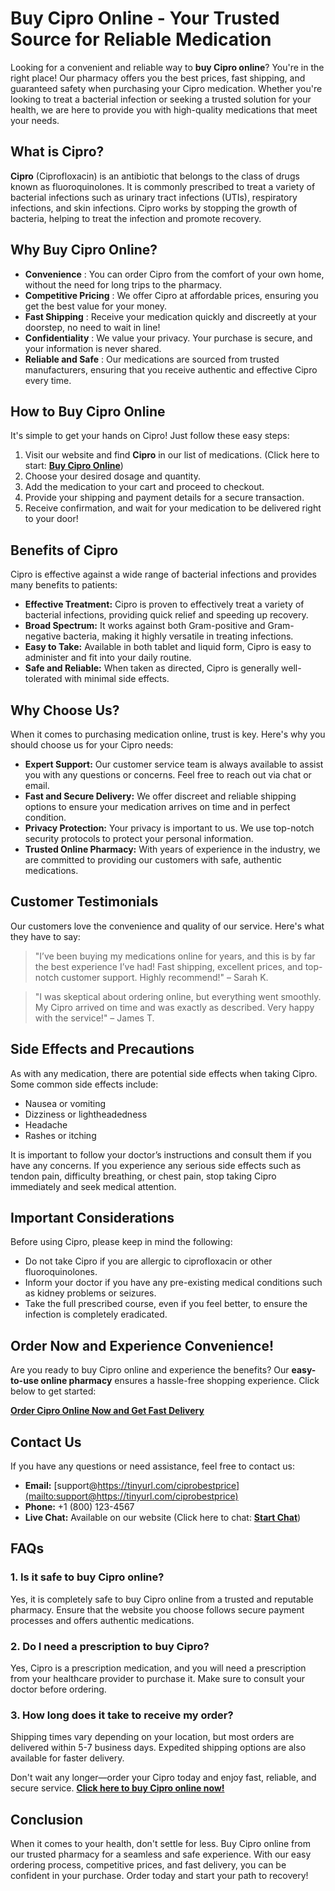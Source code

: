 # Buy Cipro Online - Your Trusted Source for Reliable Medication

Looking for a convenient and reliable way to **buy Cipro online**? You're in the right place! Our pharmacy offers you the best prices, fast shipping, and guaranteed safety when purchasing your Cipro medication. Whether you're looking to treat a bacterial infection or seeking a trusted solution for your health, we are here to provide you with high-quality medications that meet your needs.

## What is Cipro?

**Cipro** (Ciprofloxacin) is an antibiotic that belongs to the class of drugs known as fluoroquinolones. It is commonly prescribed to treat a variety of bacterial infections such as urinary tract infections (UTIs), respiratory infections, and skin infections. Cipro works by stopping the growth of bacteria, helping to treat the infection and promote recovery.

## Why Buy Cipro Online?

- **Convenience** : You can order Cipro from the comfort of your own home, without the need for long trips to the pharmacy.
- **Competitive Pricing** : We offer Cipro at affordable prices, ensuring you get the best value for your money.
- **Fast Shipping** : Receive your medication quickly and discreetly at your doorstep, no need to wait in line!
- **Confidentiality** : We value your privacy. Your purchase is secure, and your information is never shared.
- **Reliable and Safe** : Our medications are sourced from trusted manufacturers, ensuring that you receive authentic and effective Cipro every time.

## How to Buy Cipro Online

It's simple to get your hands on Cipro! Just follow these easy steps:

1. Visit our website and find **Cipro** in our list of medications. (Click here to start: [**Buy Cipro Online**](https://tinyurl.com/ciprobestprice))
2. Choose your desired dosage and quantity.
3. Add the medication to your cart and proceed to checkout.
4. Provide your shipping and payment details for a secure transaction.
5. Receive confirmation, and wait for your medication to be delivered right to your door!

## Benefits of Cipro

Cipro is effective against a wide range of bacterial infections and provides many benefits to patients:

- **Effective Treatment:** Cipro is proven to effectively treat a variety of bacterial infections, providing quick relief and speeding up recovery.
- **Broad Spectrum:** It works against both Gram-positive and Gram-negative bacteria, making it highly versatile in treating infections.
- **Easy to Take:** Available in both tablet and liquid form, Cipro is easy to administer and fit into your daily routine.
- **Safe and Reliable:** When taken as directed, Cipro is generally well-tolerated with minimal side effects.

## Why Choose Us?

When it comes to purchasing medication online, trust is key. Here's why you should choose us for your Cipro needs:

- **Expert Support:** Our customer service team is always available to assist you with any questions or concerns. Feel free to reach out via chat or email.
- **Fast and Secure Delivery:** We offer discreet and reliable shipping options to ensure your medication arrives on time and in perfect condition.
- **Privacy Protection:** Your privacy is important to us. We use top-notch security protocols to protect your personal information.
- **Trusted Online Pharmacy:** With years of experience in the industry, we are committed to providing our customers with safe, authentic medications.

## Customer Testimonials

Our customers love the convenience and quality of our service. Here's what they have to say:

> "I’ve been buying my medications online for years, and this is by far the best experience I’ve had! Fast shipping, excellent prices, and top-notch customer support. Highly recommend!" – Sarah K.

> "I was skeptical about ordering online, but everything went smoothly. My Cipro arrived on time and was exactly as described. Very happy with the service!" – James T.

## Side Effects and Precautions

As with any medication, there are potential side effects when taking Cipro. Some common side effects include:

- Nausea or vomiting
- Dizziness or lightheadedness
- Headache
- Rashes or itching

It is important to follow your doctor’s instructions and consult them if you have any concerns. If you experience any serious side effects such as tendon pain, difficulty breathing, or chest pain, stop taking Cipro immediately and seek medical attention.

## Important Considerations

Before using Cipro, please keep in mind the following:

- Do not take Cipro if you are allergic to ciprofloxacin or other fluoroquinolones.
- Inform your doctor if you have any pre-existing medical conditions such as kidney problems or seizures.
- Take the full prescribed course, even if you feel better, to ensure the infection is completely eradicated.

## Order Now and Experience Convenience!

Are you ready to buy Cipro online and experience the benefits? Our **easy-to-use online pharmacy** ensures a hassle-free shopping experience. Click below to get started:

[**Order Cipro Online Now and Get Fast Delivery**](https://tinyurl.com/ciprobestprice)

## Contact Us

If you have any questions or need assistance, feel free to contact us:

- **Email:** [support@https://tinyurl.com/ciprobestprice](mailto:support@https://tinyurl.com/ciprobestprice)
- **Phone:** +1 (800) 123-4567
- **Live Chat:** Available on our website (Click here to chat: [**Start Chat**](https://tinyurl.com/ciprobestprice))

## FAQs

### 1. Is it safe to buy Cipro online?

Yes, it is completely safe to buy Cipro online from a trusted and reputable pharmacy. Ensure that the website you choose follows secure payment processes and offers authentic medications.

### 2. Do I need a prescription to buy Cipro?

Yes, Cipro is a prescription medication, and you will need a prescription from your healthcare provider to purchase it. Make sure to consult your doctor before ordering.

### 3. How long does it take to receive my order?

Shipping times vary depending on your location, but most orders are delivered within 5-7 business days. Expedited shipping options are also available for faster delivery.

Don't wait any longer—order your Cipro today and enjoy fast, reliable, and secure service. [**Click here to buy Cipro online now!**](https://tinyurl.com/ciprobestprice)

## Conclusion

When it comes to your health, don't settle for less. Buy Cipro online from our trusted pharmacy for a seamless and safe experience. With our easy ordering process, competitive prices, and fast delivery, you can be confident in your purchase. Order today and start your path to recovery!
